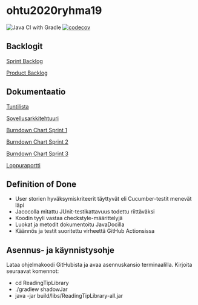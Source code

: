 # ohtu2020ryhma19
 
![Java CI with Gradle](https://github.com/Muisku/ohtu2020ryhma19/workflows/Java%20CI%20with%20Gradle/badge.svg) [![codecov](https://codecov.io/gh/Muisku/ohtu2020ryhma19/branch/main/graph/badge.svg?token=QMLVKZ8YSP)](https://codecov.io/gh/Muisku/ohtu2020ryhma19)

## Backlogit

[Sprint Backlog](https://github.com/Muisku/ohtu2020ryhma19/projects/5)

[Product Backlog](https://github.com/Muisku/ohtu2020ryhma19/projects/2)


## Dokumentaatio

[Tuntilista](https://github.com/Muisku/ohtu2020ryhma19/blob/main/Dokumentaatio/Tunnit.md)

[Sovellusarkkitehtuuri](Dokumentaatio/Sovellusarkkitehtuuri.md)

[Burndown Chart Sprint 1](https://github.com/Muisku/ohtu2020ryhma19/blob/main/Dokumentaatio/BurndownSprint1.png)

[Burndown Chart Sprint 2](https://github.com/Muisku/ohtu2020ryhma19/blob/main/Dokumentaatio/sprint2burn.PNG)

[Burndown Chart Sprint 3](https://docs.google.com/spreadsheets/d/e/2PACX-1vSdsNKufE5Dd_4WWoj46Bs-2fNq0CBqKXBNrG_Jw79fHXEye1ZnJzs5GV7_Rdo17IiIDtWc2SQMU24S/pubchart?oid=1423343708&format=image)

[Loppuraportti](https://docs.google.com/document/d/1J5cjT6C20a7dWlv-gvomL_tHrREXjQrrUSJl6CV3t8I/edit?usp=sharing)

## Definition of Done

* User storien hyväksymiskriteerit täyttyvät eli Cucumber-testit menevät läpi
* Jacocolla mitattu JUnit-testikattavuus todettu riittäväksi
* Koodin tyyli vastaa checkstyle-määrittelyjä
* Luokat ja metodit dokumentoitu JavaDocilla
* Käännös ja testit suoritettu virheettä GitHub Actionsissa

## Asennus- ja käynnistysohje

Lataa ohjelmakoodi GitHubista ja avaa asennuskansio terminaalilla. Kirjoita seuraavat komennot:
* cd ReadingTipLibrary
* ./gradlew shadowJar
* java -jar build/libs/ReadingTipLibrary-all.jar



